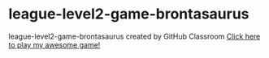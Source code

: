 # league-level2-game-brontasaurus
league-level2-game-brontasaurus created by GitHub Classroom
<a href="https://github.com/League-level2-student/league-level2-game-brontasaurus/blob/master/src/game/untitled.jar?raw=true">Click here to play my awesome game!</a>
